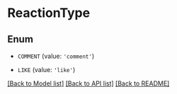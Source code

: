 # ReactionType


## Enum

* `COMMENT` (value: `'comment'`)

* `LIKE` (value: `'like'`)

[[Back to Model list]](../README.md#documentation-for-models) [[Back to API list]](../README.md#documentation-for-api-endpoints) [[Back to README]](../README.md)


